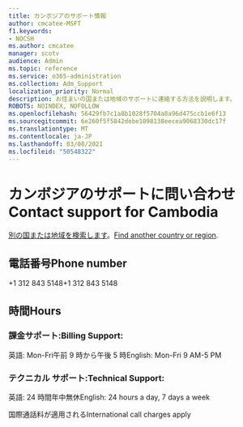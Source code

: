 ```yaml
---
title: カンボジアのサポート情報
author: cmcatee-MSFT
f1.keywords:
- NOCSH
ms.author: cmcatee
manager: scotv
audience: Admin
ms.topic: reference
ms.service: o365-administration
ms.collection: Adm_Support
localization_priority: Normal
description: お住まいの国または地域のサポートに連絡する方法を説明します。
ROBOTS: NOINDEX, NOFOLLOW
ms.openlocfilehash: 56429fb7c1a8b1028f5704a8a96d475ccb1e6f13
ms.sourcegitcommit: 6e260f5f5842debe1098138eecea9068330dc17f
ms.translationtype: MT
ms.contentlocale: ja-JP
ms.lasthandoff: 03/08/2021
ms.locfileid: "50548322"
---
```

# <a name="contact-support-for-cambodia"></a><span data-ttu-id="0bd93-103">カンボジアのサポートに問い合わせ</span><span class="sxs-lookup"><span data-stu-id="0bd93-103">Contact support for Cambodia</span></span>

<span data-ttu-id="0bd93-104">[別の国または地域を検索します](../contact-support-for-business-products.md)。</span><span class="sxs-lookup"><span data-stu-id="0bd93-104">[Find another country or region](../contact-support-for-business-products.md).</span></span>

## <a name="phone-number"></a><span data-ttu-id="0bd93-105">電話番号</span><span class="sxs-lookup"><span data-stu-id="0bd93-105">Phone number</span></span>
<span data-ttu-id="0bd93-106">+1 312 843 5148</span><span class="sxs-lookup"><span data-stu-id="0bd93-106">+1 312 843 5148</span></span>

## <a name="hours"></a><span data-ttu-id="0bd93-107">時間</span><span class="sxs-lookup"><span data-stu-id="0bd93-107">Hours</span></span>
### <a name="billing-support"></a><span data-ttu-id="0bd93-108">課金サポート:</span><span class="sxs-lookup"><span data-stu-id="0bd93-108">Billing Support:</span></span>

<span data-ttu-id="0bd93-109">英語: Mon-Fri午前 9 時から午後 5 時</span><span class="sxs-lookup"><span data-stu-id="0bd93-109">English: Mon-Fri 9 AM-5 PM</span></span>

### <a name="technical-support"></a><span data-ttu-id="0bd93-110">テクニカル サポート:</span><span class="sxs-lookup"><span data-stu-id="0bd93-110">Technical Support:</span></span>

<span data-ttu-id="0bd93-111">英語: 24 時間年中無休</span><span class="sxs-lookup"><span data-stu-id="0bd93-111">English: 24 hours a day, 7 days a week</span></span>

<span data-ttu-id="0bd93-112">国際通話料が適用される</span><span class="sxs-lookup"><span data-stu-id="0bd93-112">International call charges apply</span></span>

